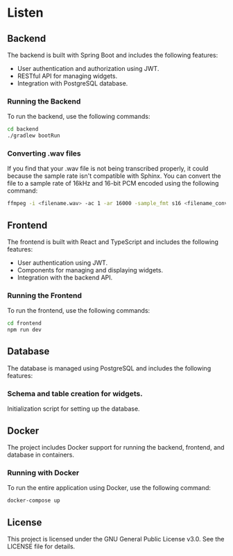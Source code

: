 # Listen

## Backend

The backend is built with Spring Boot and includes the following features:

- User authentication and authorization using JWT.
- RESTful API for managing widgets.
- Integration with PostgreSQL database.

### Running the Backend

To run the backend, use the following commands:

```sh
cd backend
./gradlew bootRun
```
### Converting .wav files

If you find that your .wav file is not being transcribed properly, it could because the sample rate isn't compatible with Sphinx. You can convert the file to a sample rate of 16kHz and 16-bit PCM encoded using the following command:

```sh
ffmpeg -i <filename.wav> -ac 1 -ar 16000 -sample_fmt s16 <filename_converted.wav>
```

## Frontend

The frontend is built with React and TypeScript and includes the following features:

- User authentication using JWT.
- Components for managing and displaying widgets.
- Integration with the backend API.

### Running the Frontend
To run the frontend, use the following commands:
```sh
cd frontend
npm run dev
```

## Database
The database is managed using PostgreSQL and includes the following features:

### Schema and table creation for widgets.
Initialization script for setting up the database.

## Docker
The project includes Docker support for running the backend, frontend, and database in containers.

### Running with Docker
To run the entire application using Docker, use the following command:
```sh
docker-compose up
```

## License
This project is licensed under the GNU General Public License v3.0. See the LICENSE file for details.